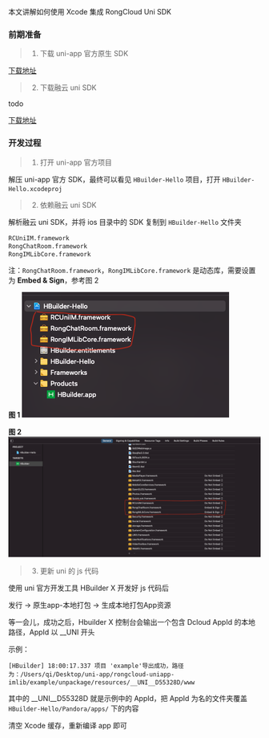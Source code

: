 本文讲解如何使用 Xcode 集成 RongCloud Uni SDK

### 前期准备

> 1. 下载 uni-app 官方原生 SDK

[下载地址](https://nativesupport.dcloud.net.cn/AppDocs/download/ios)

> 2. 下载融云 uni SDK

todo

[下载地址]()

### 开发过程

> 1. 打开 uni-app 官方项目

解压 uni-app 官方 SDK，最终可以看见 `HBuilder-Hello` 项目，打开 `HBuilder-Hello.xcodeproj`

> 2. 依赖融云 uni SDK

解析融云 uni SDK，并将 ios 目录中的 SDK 复制到  `HBuilder-Hello` 文件夹

```
RCUniIM.framework
RongChatRoom.framework
RongIMLibCore.framework
```

注：`RongChatRoom.framework`，`RongIMLibCore.framework` 是动态库，需要设置为 **Embed & Sign**，参考图 2

**图 1**
![](./images/1.png)

**图 2**
![](./images/2.png)

> 3. 更新 uni 的 js 代码

使用 uni 官方开发工具 HBuilder X 开发好 js 代码后

发行 -> 原生app-本地打包 -> 生成本地打包App资源

等一会儿，成功之后，Hbuilder X 控制台会输出一个包含 Dcloud AppId 的本地路径，AppId 以 __UNI 开头

示例：
```
[HBuilder] 18:00:17.337 项目 'example'导出成功，路径为：/Users/qi/Desktop/uni-app/rongcloud-uniapp-imlib/example/unpackage/resources/__UNI__D55328D/www
```

其中的 __UNI__D55328D 就是示例中的 AppId，把 AppId 为名的文件夹覆盖 `HBuilder-Hello/Pandora/apps/` 下的内容

清空 Xcode 缓存，重新编译 app 即可
